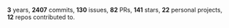 **3** years, **2407** commits, **130** issues, **82** PRs, **141** stars, **22** personal projects, **12** repos contributed to.
